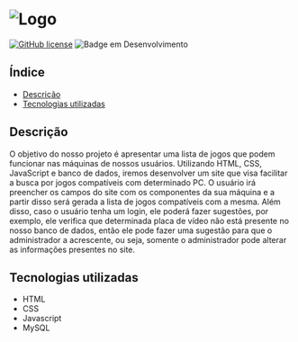 # ![Logo](https://user-images.githubusercontent.com/76965972/179013218-fb78fd57-eae7-460c-abb4-2cd415294bf5.svg)

[![GitHub license](https://img.shields.io/github/license/Uniao-Caixa-Baixa/ProjetoUCB)](https://github.com/Uniao-Caixa-Baixa/ProjetoUCB/blob/master/LICENSE)
![Badge em Desenvolvimento](http://img.shields.io/static/v1?label=status&message=Em%20desenvolvimento&color=GREEN&style=flat)

## Índice
* [Descrição](#descrição)
* [Tecnologias utilizadas](#tecnologias-utilizadas)

## Descrição
O objetivo do nosso projeto é apresentar uma lista de jogos que podem funcionar nas máquinas de nossos usuários. Utilizando HTML, CSS, JavaScript e banco de dados, iremos desenvolver um site que visa facilitar a busca por jogos compatíveis com determinado PC.  O usuário irá preencher os campos do site com os componentes da sua máquina e a partir disso será gerada a lista de jogos compatíveis com a mesma.  Além disso, caso o usuário tenha um login, ele poderá fazer sugestões, por exemplo, ele verifica que determinada placa de vídeo não está presente no nosso banco de dados, então ele pode fazer uma sugestão para que o administrador a acrescente, ou seja, somente o administrador pode alterar as informações presentes no site.

## Tecnologias utilizadas
* HTML
* CSS
* Javascript
* MySQL
